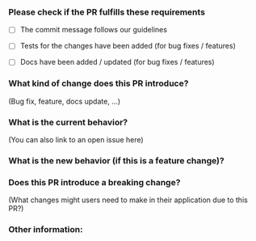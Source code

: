 ### Please check if the PR fulfills these requirements
- [ ] The commit message follows our guidelines
- [ ] Tests for the changes have been added (for bug fixes / features)
- [ ] Docs have been added / updated (for bug fixes / features)


### What kind of change does this PR introduce?
(Bug fix, feature, docs update, ...)



### What is the current behavior?
(You can also link to an open issue here)



### What is the new behavior (if this is a feature change)?



### Does this PR introduce a breaking change?
(What changes might users need to make in their application due to this PR?)



### Other information:
